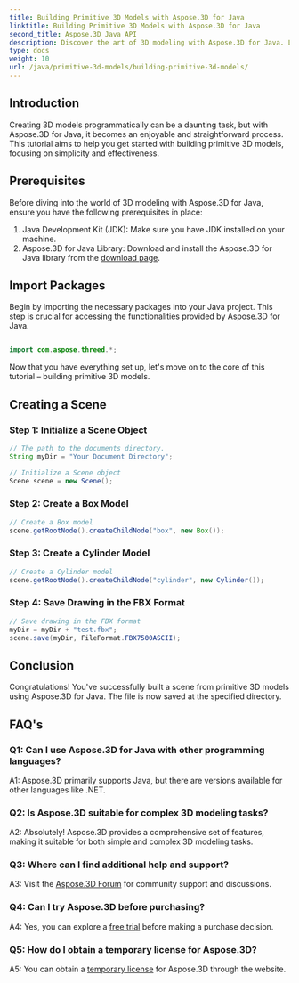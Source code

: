 ```yaml
---
title: Building Primitive 3D Models with Aspose.3D for Java
linktitle: Building Primitive 3D Models with Aspose.3D for Java
second_title: Aspose.3D Java API
description: Discover the art of 3D modeling with Aspose.3D for Java. Learn to build primitive 3D models effortlessly and unleash your creativity.
type: docs
weight: 10
url: /java/primitive-3d-models/building-primitive-3d-models/
---
```

## Introduction

Creating 3D models programmatically can be a daunting task, but with Aspose.3D for Java, it becomes an enjoyable and straightforward process. This tutorial aims to help you get started with building primitive 3D models, focusing on simplicity and effectiveness.

## Prerequisites

Before diving into the world of 3D modeling with Aspose.3D for Java, ensure you have the following prerequisites in place:

1. Java Development Kit (JDK): Make sure you have JDK installed on your machine.
2. Aspose.3D for Java Library: Download and install the Aspose.3D for Java library from the [download page](https://releases.aspose.com/3d/java/).

## Import Packages

Begin by importing the necessary packages into your Java project. This step is crucial for accessing the functionalities provided by Aspose.3D for Java.

```java

import com.aspose.threed.*;
```

Now that you have everything set up, let's move on to the core of this tutorial – building primitive 3D models.

## Creating a Scene

### Step 1: Initialize a Scene Object

```java
// The path to the documents directory.
String myDir = "Your Document Directory";

// Initialize a Scene object
Scene scene = new Scene();
```

### Step 2: Create a Box Model

```java
// Create a Box model
scene.getRootNode().createChildNode("box", new Box());
```

### Step 3: Create a Cylinder Model

```java
// Create a Cylinder model
scene.getRootNode().createChildNode("cylinder", new Cylinder());
```

### Step 4: Save Drawing in the FBX Format

```java
// Save drawing in the FBX format
myDir = myDir + "test.fbx";
scene.save(myDir, FileFormat.FBX7500ASCII);
```

## Conclusion

Congratulations! You've successfully built a scene from primitive 3D models using Aspose.3D for Java. The file is now saved at the specified directory.

## FAQ's

### Q1: Can I use Aspose.3D for Java with other programming languages?

A1: Aspose.3D primarily supports Java, but there are versions available for other languages like .NET.

### Q2: Is Aspose.3D suitable for complex 3D modeling tasks?

A2: Absolutely! Aspose.3D provides a comprehensive set of features, making it suitable for both simple and complex 3D modeling tasks.

### Q3: Where can I find additional help and support?

A3: Visit the [Aspose.3D Forum](https://forum.aspose.com/c/3d/18) for community support and discussions.

### Q4: Can I try Aspose.3D before purchasing?

A4: Yes, you can explore a [free trial](https://releases.aspose.com/) before making a purchase decision.

### Q5: How do I obtain a temporary license for Aspose.3D?

A5: You can obtain a [temporary license](https://purchase.aspose.com/temporary-license/) for Aspose.3D through the website.
